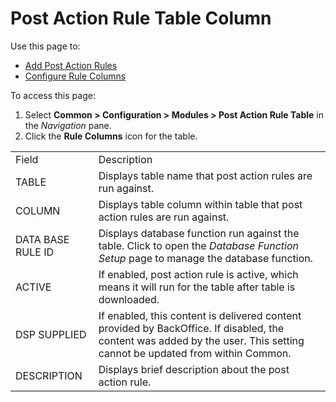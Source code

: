 # Post Action Rule Table Column

<div class="use">

Use this page to:

  - [Add Post Action
    Rules](../Use_Cases/Add_Post_Action_Table_Rules.htm)
  - [Configure Rule
    Columns](../Use_Cases/Set_Up_Post_Action_Rule_Tables.htm#Configure_Rule_Columns)

</div>

To access this page:

1.  Select <span style="font-weight: bold;">Common \> Configuration \>
    Modules \> Post Action Rule Table</span> in the
    <span style="font-style: italic;">Navigation</span> pane.
2.  Click the <span style="font-weight: bold;">Rule Columns</span> icon
    for the
table.

|                   |                                                                                                                                                                            |
| ----------------- | -------------------------------------------------------------------------------------------------------------------------------------------------------------------------- |
| Field             | Description                                                                                                                                                                |
| TABLE             | Displays table name that post action rules are run against.                                                                                                                |
| COLUMN            | Displays table column within table that post action rules are run against.                                                                                                 |
| DATA BASE RULE ID | Displays database function run against the table. Click to open the <span style="font-style: italic;">Database Function Setup</span> page to manage the database function. |
| ACTIVE            | If enabled, post action rule is active, which means it will run for the table after table is downloaded.                                                                   |
| DSP SUPPLIED      | If enabled, this content is delivered content provided by BackOffice. If disabled, the content was added by the user. This setting cannot be updated from within Common.   |
| DESCRIPTION       | Displays brief description about the post action rule.                                                                                                                     |

